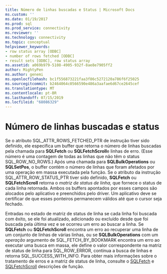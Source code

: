 ```yaml
---
title: Número de linhas buscadas e Status | Microsoft Docs
ms.custom: ''
ms.date: 01/19/2017
ms.prod: sql
ms.prod_service: connectivity
ms.reviewer: ''
ms.technology: connectivity
ms.topic: conceptual
helpviewer_keywords:
- row status array [ODBC]
- number of rows fetched [ODBC]
- result sets [ODBC], row status array
ms.assetid: a069b979-5108-4905-932f-8ae8e7905ff2
author: MightyPen
ms.author: genemi
ms.openlocfilehash: bc1f556873221faa3f86c5272120a786f6f25025
ms.sourcegitcommit: b2464064c0566590e486a3aafae6d67ce2645cef
ms.translationtype: MT
ms.contentlocale: pt-BR
ms.lasthandoff: 07/15/2019
ms.locfileid: "68086329"
---
```

# <a name="number-of-rows-fetched-and-status"></a>Número de linhas buscadas e status
Se o atributo SQL_ATTR_ROWS_FETCHED_PTR de instrução tiver sido definido, ele especifica um buffer que retorna o número de linhas buscadas pela chamada para **SQLFetch** ou **SQLFetchScroll**e linhas de erro. (Esse número é uma contagem de todas as linhas que não têm o status SQL_ROW_NO_ROWS.) Após uma chamada para **SQLBulkOperations** ou **SQLSetPos**, o buffer contém o número de linhas que foram afetados por uma operação em massa executada pela função. Se o atributo da instrução SQL_ATTR_ROW_STATUS_PTR tiver sido definido, **SQLFetch** ou **SQLFetchScroll** retorna o *matriz de status de linha,* que fornece o status de cada linha retornada. Ambos os buffers apontados por esses campos são alocados pelo aplicativo e preenchidos pelo driver. Um aplicativo deve se certificar de que esses ponteiros permanecem válidos até que o cursor seja fechado.  
  
 Entradas no estado de matriz de status de linha se cada linha foi buscada com êxito, se ele foi atualizado, adicionado ou excluído desde que foi buscada pela última vez e se ocorreu um erro ao buscar a linha. Se **SQLFetch** ou **SQLFetchScroll** encontra um erro ao recuperar uma linha de um conjunto de linhas de várias linhas, ou se **SQLBulkOperations** com um *operação*  argumento de SQL_FETCH_BY_BOOKMARK encontra um erro ao executar uma busca em massa, ele define o valor correspondente na matriz de status de linha para SQL_ROW_ERROR, continua a busca de linhas e retorna SQL_SUCCESS_WITH_INFO. Para obter mais informações sobre o tratamento de erros e a matriz de status de linha, consulte o [SQLFetch](../../../odbc/reference/syntax/sqlfetch-function.md) e [SQLFetchScroll](../../../odbc/reference/syntax/sqlfetchscroll-function.md) descrições de função.
